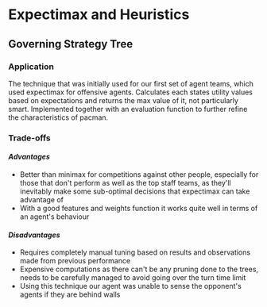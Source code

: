 # Expectimax and Heuristics
## Governing Strategy Tree  

### Application  
The technique that was initially used for our first set of agent teams, which used expectimax for offensive agents. Calculates each states utility values based on expectations and returns the max value of it, not particularly smart. Implemented together with an evaluation function to further refine the characteristics of pacman.

### Trade-offs  

#### *Advantages*  
- Better than minimax for competitions against other people, especially for those that don't perform as well as the top staff teams, as they'll inevitably make some sub-optimal decisions that expectimax can take advantage of
- With a good features and weights function it works quite well in terms of an agent's behaviour

#### *Disadvantages*
- Requires completely manual tuning based on results and observations made from previous performance
- Expensive computations as there can't be any pruning done to the trees, needs to be carefully managed to avoid going over the turn time limit
- Using this technique our agent was unable to sense the opponent's agents if they are behind walls
